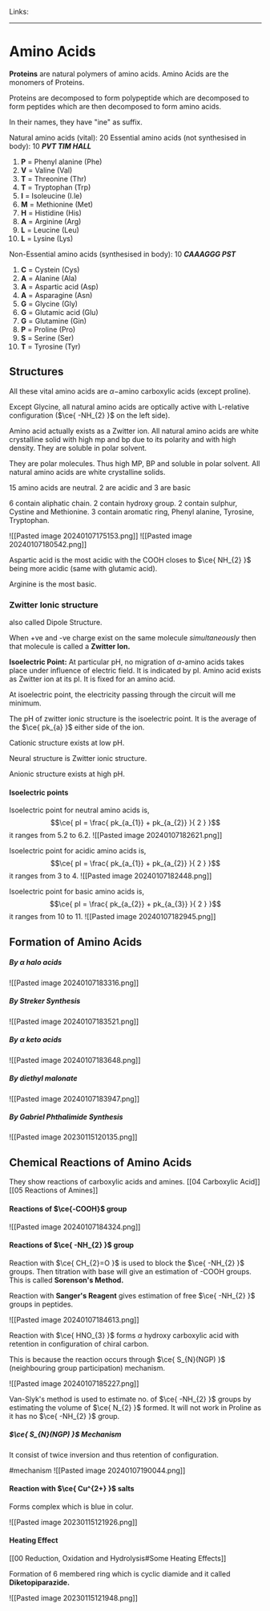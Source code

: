 Links: 
___
# Amino Acids
**Proteins** are natural polymers of amino acids. 
Amino Acids are the monomers of Proteins. 

Proteins are decomposed to form polypeptide which are decomposed to form peptides which are then decomposed to form amino acids. 

In their names, they have "ine" as suffix.

Natural amino acids (vital): 20
Essential amino acids (not synthesised in body): 10
***PVT TIM HALL***

1. **P** = Phenyl alanine (Phe)
2. **V** = Valine (Val)
6. **T** = Threonine (Thr)
3. **T** = Tryptophan (Trp)
5. **I** = Isoleucine (I.le)
4. **M** = Methionine (Met)
7. **H** = Histidine (His)
8. **A** = Arginine (Arg)
9. **L** = Leucine (Leu)
10. **L** = Lysine (Lys)

Non-Essential amino acids (synthesised in body): 10
***CAAAGGG PST***

1. **C** = Cystein (Cys)
2. **A** = Alanine (Ala)
3. **A** = Aspartic acid (Asp)
4. **A** = Asparagine (Asn)
5. **G** = Glycine (Gly)
6. **G** = Glutamic acid (Glu)
7. **G** = Glutamine (Gin)
8. **P** = Proline (Pro)
9. **S** = Serine (Ser)
10. **T** = Tyrosine (Tyr)


## Structures
All these vital amino acids are $\alpha-$amino carboxylic acids (except proline).

Except Glycine, all natural amino acids are optically active with L-relative configuration ($\ce{ -NH_{2} }$ on the left side). 

Amino acid actually exists as a Zwitter ion. All natural amino acids are white crystalline solid with high mp and bp due to its polarity and with high density. They are soluble in polar solvent. 

They are polar molecules. Thus high MP, BP and soluble in polar solvent. 
All natural amino acids are white crystalline solids. 

15 amino acids are neutral. 2 are acidic and 3 are basic

6 contain aliphatic chain. 
2 contain hydroxy group. 
2 contain sulphur, Cystine and Methionine. 
3 contain aromatic ring, Phenyl alanine, Tyrosine, Tryptophan. 

![[Pasted image 20240107175153.png]]
![[Pasted image 20240107180542.png]]

Aspartic acid is the most acidic with the COOH closes to $\ce{ NH_{2} }$  being more acidic (same with glutamic acid). 

Arginine is the most basic. 

### Zwitter Ionic structure 
also called Dipole Structure.  

When +ve and -ve charge exist on the same molecule *simultaneously* then that molecule is called a **Zwitter Ion.**

**Isoelectric Point:** At particular pH, no migration of $\alpha$-amino acids takes place under influence of electric field. It is indicated by pI. Amino acid exists as Zwitter ion at its pI. It is fixed for an amino acid.

At isoelectric point, the electricity passing through the circuit will me minimum. 

The pH of zwitter ionic structure is the isoelectric point. It is the average of the $\ce{ pk_{a} }$ either side of the ion. 

Cationic structure exists at low pH. 

Neural structure is Zwitter ionic structure. 

Anionic structure exists at high pH. 

#### Isoelectric points 
Isoelectric point for neutral amino acids is,
$$\ce{ pI = \frac{ pk_{a_{1}} + pk_{a_{2}} }{ 2 } }$$
it ranges from 5.2 to 6.2.
![[Pasted image 20240107182621.png]]

Isoelectric point for acidic amino acids is,
$$\ce{ pI = \frac{ pk_{a_{1}} + pk_{a_{2}} }{ 2 } }$$
it ranges from 3 to 4.
![[Pasted image 20240107182448.png]]

Isoelectric point for basic amino acids is,
$$\ce{ pI = \frac{ pk_{a_{2}} + pk_{a_{3}} }{ 2 } }$$
it ranges from 10 to 11.
![[Pasted image 20240107182945.png]]


## Formation of Amino Acids
##### By $\alpha$ halo acids 
![[Pasted image 20240107183316.png]]

##### By Streker Synthesis 
![[Pasted image 20240107183521.png]]

##### By $\alpha$ keto acids 
![[Pasted image 20240107183648.png]]

##### By diethyl malonate
![[Pasted image 20240107183947.png]]

##### By Gabriel Phthalimide Synthesis 
![[Pasted image 20230115120135.png]]


## Chemical Reactions of Amino Acids
They show reactions of carboxylic acids and amines.
[[04 Carboxylic Acid]]
[[05 Reactions of Amines]]

#### Reactions of $\ce{-COOH}$ group
![[Pasted image 20240107184324.png]]

#### Reactions of $\ce{ -NH_{2} }$ group

Reaction with $\ce{ CH_{2}=O }$ is used to block the $\ce{ -NH_{2} }$ groups. Then titration with base will give an estimation of -COOH groups. This is called **Sorenson's Method.** 

Reaction with **Sanger's Reagent** gives estimation of free $\ce{ -NH_{2} }$ groups in peptides. 

![[Pasted image 20240107184613.png]]

Reaction with $\ce{ HNO_{3} }$ forms $\alpha$ hydroxy carboxylic acid with retention in configuration of chiral carbon. 

This is because the reaction occurs through $\ce{ S_{N}(NGP) }$ (neighbouring group participation) mechanism. 

![[Pasted image 20240107185227.png]]

Van-Slyk's method is used to estimate no. of $\ce{ -NH_{2} }$ groups by estimating the volume of $\ce{ N_{2} }$ formed. 
It will not work in Proline as it has no $\ce{ -NH_{2} }$ group.

##### $\ce{ S_{N}(NGP) }$ Mechanism 
It consist of twice inversion and thus retention of configuration.

#mechanism 
![[Pasted image 20240107190044.png]]

#### Reaction with $\ce{ Cu^{2+} }$ salts
Forms complex which is blue in colur.

![[Pasted image 20230115121926.png]]

#### Heating Effect
[[00 Reduction, Oxidation and Hydrolysis#Some Heating Effects]]

Formation of 6 membered ring which is cyclic diamide and it called **Diketopiparazide.**

![[Pasted image 20230115121948.png]]








